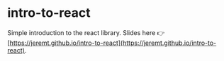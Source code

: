 # intro-to-react
Simple introduction to the react library. Slides here 👉 [https://jeremt.github.io/intro-to-react](https://jeremt.github.io/intro-to-react).
